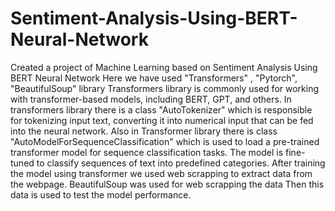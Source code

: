 # Sentiment-Analysis-Using-BERT-Neural-Network
 Created a project of Machine Learning based on Sentiment Analysis Using BERT Neural Network
 Here we have used "Transformers" , "Pytorch", "BeautifulSoup" library
 Transformers library is commonly used for working with transformer-based models, including BERT, GPT, and others. 
 In transformers library there is a class "AutoTokenizer" which is responsible for tokenizing input text, converting it into numerical input that can be fed into the neural network. 
 Also in Transformer library there is class "AutoModelForSequenceClassification"  which is used to load a pre-trained transformer model for sequence classification tasks. The model is fine-tuned to classify sequences of text into predefined categories.
 After training the model using transformer we used web scrapping to extract data from the webpage.
 BeautifulSoup was used for web scrapping the data
 Then this data is used to test the model performance.

